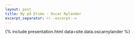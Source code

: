 ```yaml
---
layout: post
title: Ny på Etimo - Oscar Nylander
excerpt_separator: <!--excerpt-->
---
```


{% include presentation.html data=site.data.oscarnylander %}
